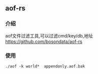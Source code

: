 ## aof-rs

### 介绍

aof文件过滤工具,可以过滤cmd/key/db,地址 https://github.com/bosondata/aof-rs

### 使用

```shell
./aof -k world*  appendonly.aof.bak 
```

